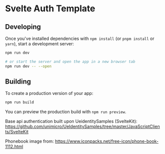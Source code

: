 # Svelte Auth Template

## Developing

Once you've installed dependencies with `npm install` (or `pnpm install` or `yarn`), start a development server:

```bash
npm run dev

# or start the server and open the app in a new browser tab
npm run dev -- --open
```

## Building

To create a production version of your app:

```bash
npm run build
```

You can preview the production build with `npm run preview`.

Base api authentication built upon UeidentitySamples (SvelteKit): https://github.com/unimicro/UeIdentitySamples/tree/master/JavaScriptClients/SvelteKit

Phonebook image from: https://www.iconpacks.net/free-icon/phone-book-1112.html 


